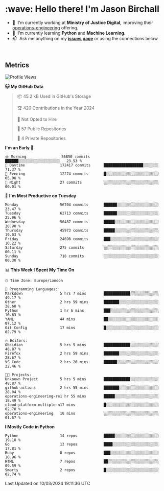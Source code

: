 <h1 align="left" id="jason-title">:wave: Hello there! I'm Jason Birchall</h1>

- :office: &nbsp;I'm currently working at **Ministry of Justice Digital**, improving their [operations-engineering](https://github.com/ministryofjustice/operations-engineering) offering.
- :seedling: &nbsp;I’m currently learning **Python** and **Machine Learning**.
- :mailbox: &nbsp;Ask me anything on my **[issues page]** or using the connections below.


<br>


<h2>Metrics</h2>

<!--START_SECTION:waka-->
![Profile Views](http://img.shields.io/badge/Profile%20Views-0-blue)

**🐱 My GitHub Data** 

> 📦 45.2 kB Used in GitHub's Storage 
 > 
> 🏆 420 Contributions in the Year 2024
 > 
> 🚫 Not Opted to Hire
 > 
> 📜 57 Public Repositories 
 > 
> 🔑 4 Private Repositories 
 > 
**I'm an Early 🐤** 

```text
🌞 Morning                56850 commits       ██████░░░░░░░░░░░░░░░░░░░   23.53 % 
🌆 Daytime                172417 commits      ██████████████████░░░░░░░   71.37 % 
🌃 Evening                12274 commits       █░░░░░░░░░░░░░░░░░░░░░░░░   05.08 % 
🌙 Night                  27 commits          ░░░░░░░░░░░░░░░░░░░░░░░░░   00.01 % 
```
📅 **I'm Most Productive on Tuesday** 

```text
Monday                   56704 commits       ██████░░░░░░░░░░░░░░░░░░░   23.47 % 
Tuesday                  62713 commits       ██████░░░░░░░░░░░░░░░░░░░   25.96 % 
Wednesday                50487 commits       █████░░░░░░░░░░░░░░░░░░░░   20.90 % 
Thursday                 45973 commits       █████░░░░░░░░░░░░░░░░░░░░   19.03 % 
Friday                   24698 commits       ███░░░░░░░░░░░░░░░░░░░░░░   10.22 % 
Saturday                 275 commits         ░░░░░░░░░░░░░░░░░░░░░░░░░   00.11 % 
Sunday                   718 commits         ░░░░░░░░░░░░░░░░░░░░░░░░░   00.30 % 
```


📊 **This Week I Spent My Time On** 

```text
🕑︎ Time Zone: Europe/London

💬 Programming Languages: 
Markdown                 5 hrs 7 mins        ████████████░░░░░░░░░░░░░   49.17 % 
Other                    2 hrs 59 mins       ███████░░░░░░░░░░░░░░░░░░   28.68 % 
Python                   1 hr 6 mins         ███░░░░░░░░░░░░░░░░░░░░░░   10.63 % 
YAML                     44 mins             ██░░░░░░░░░░░░░░░░░░░░░░░   07.12 % 
Git Config               17 mins             █░░░░░░░░░░░░░░░░░░░░░░░░   02.79 % 

🔥 Editors: 
Obsidian                 5 hrs 5 mins        ████████████░░░░░░░░░░░░░   48.87 % 
Firefox                  2 hrs 59 mins       ███████░░░░░░░░░░░░░░░░░░   28.67 % 
VS Code                  2 hrs 20 mins       ██████░░░░░░░░░░░░░░░░░░░   22.46 % 

🐱‍💻 Projects: 
Unknown Project          5 hrs 5 mins        ████████████░░░░░░░░░░░░░   48.87 % 
github-actions           2 hrs 55 mins       ███████░░░░░░░░░░░░░░░░░░   28.04 % 
operations-engineering-re1 hr 55 mins        █████░░░░░░░░░░░░░░░░░░░░   18.49 % 
cloud-platform-multiple-n17 mins             █░░░░░░░░░░░░░░░░░░░░░░░░   02.78 % 
operations-engineering   10 mins             ░░░░░░░░░░░░░░░░░░░░░░░░░   01.67 % 
```

**I Mostly Code in Python** 

```text
Python                   14 repos            █████░░░░░░░░░░░░░░░░░░░░   19.18 % 
Go                       13 repos            ████░░░░░░░░░░░░░░░░░░░░░   17.81 % 
Ruby                     8 repos             ███░░░░░░░░░░░░░░░░░░░░░░   10.96 % 
HTML                     7 repos             ██░░░░░░░░░░░░░░░░░░░░░░░   09.59 % 
Smarty                   2 repos             █░░░░░░░░░░░░░░░░░░░░░░░░   02.74 % 
```




 Last Updated on 10/03/2024 19:11:36 UTC
<!--END_SECTION:waka-->

<!-- links -->

[issues page]: https://github.com/jasonBirchall/jasonBirchall/issues "jasonBirchall/issues"
